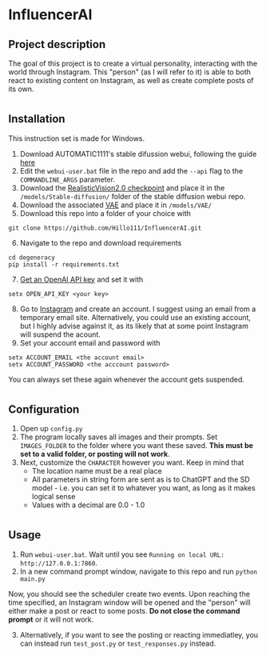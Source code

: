 # InfluencerAI

## Project description

The goal of this project is to create a virtual personality, interacting with the world through Instagram. This "person" (as I will refer to it) is able to both react to existing content on Instagram, as well as create complete posts of its own. 
#
## Installation
This instruction set is made for Windows.
1. Download AUTOMATIC1111's stable difussion webui, following the guide [here](https://github.com/AUTOMATIC1111/stable-diffusion-webui#installation-and-running)
2. Edit the `webui-user.bat` file in the repo and add the `--api` flag to the `COMMANDLINE_ARGS` parameter.
3. Download the [RealisticVision2.0 checkpoint](https://civitai.com/api/download/models/29460) and place it in the `/models/Stable-diffusion/` folder of the stable diffusion webui repo.
4. Download the associated [VAE](https://civitai.com/api/download/models/29460?type=VAE) and place it in `/models/VAE/`
5. Download this repo into a folder of your choice with

`git clone https://github.com/Hillo111/InfluencerAI.git`

6. Navigate to the repo and download requirements
```
cd degeneracy
pip install -r requirements.txt
```
7. [Get an OpenAI API key](https://platform.openai.com/account/api-keys) and set it with 
```
setx OPEN_API_KEY <your key>
```

8. Go to [Instagram](https://instagram.com) and create an account. I suggest using an email from a temporary email site. Alternatively, you could use an existing account, but I highly advise against it, as its likely that at some point Instagram will suspend the acount. 
9.  Set your account email and password with
```
setx ACCOUNT_EMAIL <the account email>
setx ACCOUNT_PASSWORD <the acccount password>
```
You can always set these again whenever the account gets suspended.
#
## Configuration
1. Open up `config.py`
2. The program locally saves all images and their prompts. Set `IMAGES_FOLDER` to the folder where you want these saved. **This must be set to a valid folder, or posting will not work**.
3. Next, customize the `CHARACTER` however you want. Keep in mind that
    - The location name must be a real place
    - All parameters in string form are sent as is to ChatGPT and the SD model - i.e. you can set it to whatever you want, as long as it makes logical sense
    - Values with a decimal are 0.0 - 1.0
#
## Usage
1. Run `webui-user.bat`. Wait until you see `Running on local URL: http://127.0.0.1:7860`.
2. In a new command prompt window, navigate to this repo and run `python main.py`

Now, you should see the scheduler create two events. Upon reaching the time specified, an Instagram window will be opened and the "person" will either make a post or react to some posts. **Do not close the command prompt** or it will not work. 

3. Alternatively, if you want to see the posting or reacting immediatley, you can instead run `test_post.py` or `test_responses.py` instead.
